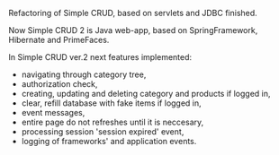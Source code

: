 Refactoring of Simple CRUD, based on servlets and JDBC finished.

Now Simple CRUD 2 is Java web-app, based on SpringFramework, Hibernate and PrimeFaces. 


In Simple CRUD ver.2 next features implemented:
- navigating through category tree,
- authorization check,
- creating, updating and deleting category and products if logged in,
- clear, refill database with fake items if logged in,
- event messages,
- entire page do not refreshes until it is neccesary,
- processing session 'session expired' event,
- logging of frameworks' and application events.




